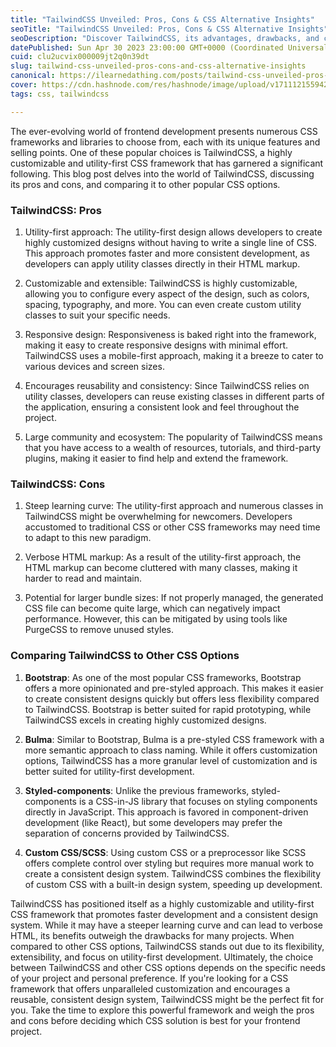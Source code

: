 ```yaml
---
title: "TailwindCSS Unveiled: Pros, Cons & CSS Alternative Insights"
seoTitle: "TailwindCSS Unveiled: Pros, Cons & CSS Alternative Insights"
seoDescription: "Discover TailwindCSS, its advantages, drawbacks, and comparisons with other popular CSS options like Bootstrap and Bulma."
datePublished: Sun Apr 30 2023 23:00:00 GMT+0000 (Coordinated Universal Time)
cuid: clu2ucvix000009jt2q0n39dt
slug: tailwind-css-unveiled-pros-cons-and-css-alternative-insights
canonical: https://ilearnedathing.com/posts/tailwind-css-unveiled-pros-cons-and-css-alternative-insights
cover: https://cdn.hashnode.com/res/hashnode/image/upload/v1711121559426/bb18442c-7589-4506-8e06-2d759425c045.webp
tags: css, tailwindcss

---
```



The ever-evolving world of frontend development presents numerous CSS frameworks and libraries to choose from, each with its unique features and selling points. One of these popular choices is TailwindCSS, a highly customizable and utility-first CSS framework that has garnered a significant following. This blog post delves into the world of TailwindCSS, discussing its pros and cons, and comparing it to other popular CSS options.

### TailwindCSS: Pros

1. Utility-first approach: The utility-first design allows developers to create highly customized designs without having to write a single line of CSS. This approach promotes faster and more consistent development, as developers can apply utility classes directly in their HTML markup.

2. Customizable and extensible: TailwindCSS is highly customizable, allowing you to configure every aspect of the design, such as colors, spacing, typography, and more. You can even create custom utility classes to suit your specific needs.

3. Responsive design: Responsiveness is baked right into the framework, making it easy to create responsive designs with minimal effort. TailwindCSS uses a mobile-first approach, making it a breeze to cater to various devices and screen sizes.

4. Encourages reusability and consistency: Since TailwindCSS relies on utility classes, developers can reuse existing classes in different parts of the application, ensuring a consistent look and feel throughout the project.

5. Large community and ecosystem: The popularity of TailwindCSS means that you have access to a wealth of resources, tutorials, and third-party plugins, making it easier to find help and extend the framework.

### TailwindCSS: Cons

1. Steep learning curve: The utility-first approach and numerous classes in TailwindCSS might be overwhelming for newcomers. Developers accustomed to traditional CSS or other CSS frameworks may need time to adapt to this new paradigm.

2. Verbose HTML markup: As a result of the utility-first approach, the HTML markup can become cluttered with many classes, making it harder to read and maintain.

3. Potential for larger bundle sizes: If not properly managed, the generated CSS file can become quite large, which can negatively impact performance. However, this can be mitigated by using tools like PurgeCSS to remove unused styles.

### Comparing TailwindCSS to Other CSS Options

1. **Bootstrap**: As one of the most popular CSS frameworks, Bootstrap offers a more opinionated and pre-styled approach. This makes it easier to create consistent designs quickly but offers less flexibility compared to TailwindCSS. Bootstrap is better suited for rapid prototyping, while TailwindCSS excels in creating highly customized designs.

2. **Bulma**: Similar to Bootstrap, Bulma is a pre-styled CSS framework with a more semantic approach to class naming. While it offers customization options, TailwindCSS has a more granular level of customization and is better suited for utility-first development.

3. **Styled-components**: Unlike the previous frameworks, styled-components is a CSS-in-JS library that focuses on styling components directly in JavaScript. This approach is favored in component-driven development (like React), but some developers may prefer the separation of concerns provided by TailwindCSS.

4. **Custom CSS/SCSS**: Using custom CSS or a preprocessor like SCSS offers complete control over styling but requires more manual work to create a consistent design system. TailwindCSS combines the flexibility of custom CSS with a built-in design system, speeding up development.


TailwindCSS has positioned itself as a highly customizable and utility-first CSS framework that promotes faster development and a consistent design system. While it may have a steeper learning curve and can lead to verbose HTML, its benefits outweigh the drawbacks for many projects. When compared to other CSS options, TailwindCSS stands out due to its flexibility, extensibility, and focus on utility-first development. Ultimately, the choice between TailwindCSS and other CSS options depends on the specific needs of your project and personal preference. If you're looking for a CSS framework that offers unparalleled customization and encourages a reusable, consistent design system, TailwindCSS might be the perfect fit for you. Take the time to explore this powerful framework and weigh the pros and cons before deciding which CSS solution is best for your frontend project.
